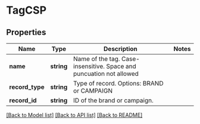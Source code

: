 # TagCSP

## Properties
Name | Type | Description | Notes
------------ | ------------- | ------------- | -------------
**name** | **string** | Name of the tag. Case-insensitive. Space and puncuation not allowed | 
**record_type** | **string** | Type of record. Options: BRAND or CAMPAIGN | 
**record_id** | **string** | ID of the brand or campaign. | 

[[Back to Model list]](../../README.md#documentation-for-models) [[Back to API list]](../../README.md#documentation-for-api-endpoints) [[Back to README]](../../README.md)

